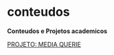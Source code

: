 # conteudos
 <b>Conteudos e Projetos academicos</b>

 <a href="exe-html-css\exe-26-media-queries\mq05\index.html"> PROJETO: MEDIA QUERIE</a>
